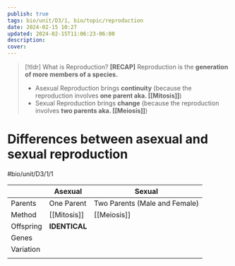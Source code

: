 ```yaml
---
publish: true
tags: bio/unit/D3/1, bio/topic/reproduction
date: 2024-02-15 10:27
updated: 2024-02-15T11:06:23-06:00
description: 
cover: 
---
```


> [!tldr] What is Reproduction? **[RECAP]**
> Reproduction is the **generation of more members of a species.**
> - Asexual Reproduction brings **continuity**
>   (because the reproduction involves **one parent aka. [[Mitosis]]**)
> - Sexual Reproduction brings **change**
>   (because the reproduction involves **two parents aka. [[Meiosis]]**)

# Differences between asexual and sexual reproduction

#bio/unit/D3/1/1

|           | Asexual       | Sexual                        |
| --------- | ------------- | ----------------------------- |
| Parents   | One Parent    | Two Parents (Male and Female) |
| Method    | [[Mitosis]]   | [[Meiosis]]                   |
| Offspring | **IDENTICAL** |                               |
| Genes     |               |                               |
| Variation |               |                               |
|           |               |                               |
